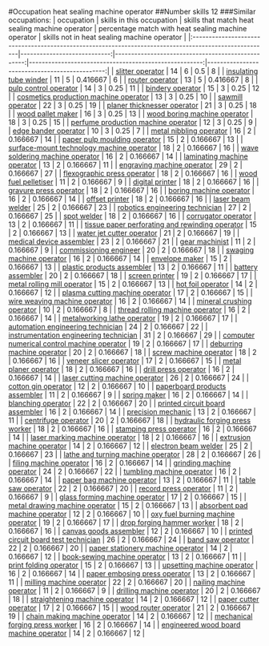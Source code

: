 #Occupation heat sealing machine operator
##Number skills 12
###Similar occupations:
| occupation                                                                                            |   skills in this occupation |   skills that match heat sealing machine operator |   percentage match with heat sealing machine operator |   skills not in heat sealing machine operator |
|:------------------------------------------------------------------------------------------------------|----------------------------:|--------------------------------------------------:|------------------------------------------------------:|----------------------------------------------:|
| [slitter operator](slitter_operator.md)                                                               |                          14 |                                                 6 |                                              0.5      |                                             8 |
| [insulating tube winder](insulating_tube_winder.md)                                                   |                          11 |                                                 5 |                                              0.416667 |                                             6 |
| [router operator](router_operator.md)                                                                 |                          13 |                                                 5 |                                              0.416667 |                                             8 |
| [pulp control operator](pulp_control_operator.md)                                                     |                          14 |                                                 3 |                                              0.25     |                                            11 |
| [bindery operator](bindery_operator.md)                                                               |                          15 |                                                 3 |                                              0.25     |                                            12 |
| [cosmetics production machine operator](cosmetics_production_machine_operator.md)                     |                          13 |                                                 3 |                                              0.25     |                                            10 |
| [sawmill operator](sawmill_operator.md)                                                               |                          22 |                                                 3 |                                              0.25     |                                            19 |
| [planer thicknesser operator](planer_thicknesser_operator.md)                                         |                          21 |                                                 3 |                                              0.25     |                                            18 |
| [wood pallet maker](wood_pallet_maker.md)                                                             |                          16 |                                                 3 |                                              0.25     |                                            13 |
| [wood boring machine operator](wood_boring_machine_operator.md)                                       |                          18 |                                                 3 |                                              0.25     |                                            15 |
| [perfume production machine operator](perfume_production_machine_operator.md)                         |                          12 |                                                 3 |                                              0.25     |                                             9 |
| [edge bander operator](edge_bander_operator.md)                                                       |                          10 |                                                 3 |                                              0.25     |                                             7 |
| [metal nibbling operator](metal_nibbling_operator.md)                                                 |                          16 |                                                 2 |                                              0.166667 |                                            14 |
| [paper pulp moulding operator](paper_pulp_moulding_operator.md)                                       |                          15 |                                                 2 |                                              0.166667 |                                            13 |
| [surface-mount technology machine operator](surface-mount_technology_machine_operator.md)             |                          18 |                                                 2 |                                              0.166667 |                                            16 |
| [wave soldering machine operator](wave_soldering_machine_operator.md)                                 |                          16 |                                                 2 |                                              0.166667 |                                            14 |
| [laminating machine operator](laminating_machine_operator.md)                                         |                          13 |                                                 2 |                                              0.166667 |                                            11 |
| [engraving machine operator](engraving_machine_operator.md)                                           |                          29 |                                                 2 |                                              0.166667 |                                            27 |
| [flexographic press operator](flexographic_press_operator.md)                                         |                          18 |                                                 2 |                                              0.166667 |                                            16 |
| [wood fuel pelletiser](wood_fuel_pelletiser.md)                                                       |                          11 |                                                 2 |                                              0.166667 |                                             9 |
| [digital printer](digital_printer.md)                                                                 |                          18 |                                                 2 |                                              0.166667 |                                            16 |
| [gravure press operator](gravure_press_operator.md)                                                   |                          18 |                                                 2 |                                              0.166667 |                                            16 |
| [boring machine operator](boring_machine_operator.md)                                                 |                          16 |                                                 2 |                                              0.166667 |                                            14 |
| [offset printer](offset_printer.md)                                                                   |                          18 |                                                 2 |                                              0.166667 |                                            16 |
| [laser beam welder](laser_beam_welder.md)                                                             |                          25 |                                                 2 |                                              0.166667 |                                            23 |
| [robotics engineering technician](robotics_engineering_technician.md)                                 |                          27 |                                                 2 |                                              0.166667 |                                            25 |
| [spot welder](spot_welder.md)                                                                         |                          18 |                                                 2 |                                              0.166667 |                                            16 |
| [corrugator operator](corrugator_operator.md)                                                         |                          13 |                                                 2 |                                              0.166667 |                                            11 |
| [tissue paper perforating and rewinding operator](tissue_paper_perforating_and_rewinding_operator.md) |                          15 |                                                 2 |                                              0.166667 |                                            13 |
| [water jet cutter operator](water_jet_cutter_operator.md)                                             |                          21 |                                                 2 |                                              0.166667 |                                            19 |
| [medical device assembler](medical_device_assembler.md)                                               |                          23 |                                                 2 |                                              0.166667 |                                            21 |
| [gear machinist](gear_machinist.md)                                                                   |                          11 |                                                 2 |                                              0.166667 |                                             9 |
| [commissioning engineer](commissioning_engineer.md)                                                   |                          20 |                                                 2 |                                              0.166667 |                                            18 |
| [swaging machine operator](swaging_machine_operator.md)                                               |                          16 |                                                 2 |                                              0.166667 |                                            14 |
| [envelope maker](envelope_maker.md)                                                                   |                          15 |                                                 2 |                                              0.166667 |                                            13 |
| [plastic products assembler](plastic_products_assembler.md)                                           |                          13 |                                                 2 |                                              0.166667 |                                            11 |
| [battery assembler](battery_assembler.md)                                                             |                          20 |                                                 2 |                                              0.166667 |                                            18 |
| [screen printer](screen_printer.md)                                                                   |                          19 |                                                 2 |                                              0.166667 |                                            17 |
| [metal rolling mill operator](metal_rolling_mill_operator.md)                                         |                          15 |                                                 2 |                                              0.166667 |                                            13 |
| [hot foil operator](hot_foil_operator.md)                                                             |                          14 |                                                 2 |                                              0.166667 |                                            12 |
| [plasma cutting machine operator](plasma_cutting_machine_operator.md)                                 |                          17 |                                                 2 |                                              0.166667 |                                            15 |
| [wire weaving machine operator](wire_weaving_machine_operator.md)                                     |                          16 |                                                 2 |                                              0.166667 |                                            14 |
| [mineral crushing operator](mineral_crushing_operator.md)                                             |                          10 |                                                 2 |                                              0.166667 |                                             8 |
| [thread rolling machine operator](thread_rolling_machine_operator.md)                                 |                          16 |                                                 2 |                                              0.166667 |                                            14 |
| [metalworking lathe operator](metalworking_lathe_operator.md)                                         |                          19 |                                                 2 |                                              0.166667 |                                            17 |
| [automation engineering technician](automation_engineering_technician.md)                             |                          24 |                                                 2 |                                              0.166667 |                                            22 |
| [instrumentation engineering technician](instrumentation_engineering_technician.md)                   |                          31 |                                                 2 |                                              0.166667 |                                            29 |
| [computer numerical control machine operator](computer_numerical_control_machine_operator.md)         |                          19 |                                                 2 |                                              0.166667 |                                            17 |
| [deburring machine operator](deburring_machine_operator.md)                                           |                          20 |                                                 2 |                                              0.166667 |                                            18 |
| [screw machine operator](screw_machine_operator.md)                                                   |                          18 |                                                 2 |                                              0.166667 |                                            16 |
| [veneer slicer operator](veneer_slicer_operator.md)                                                   |                          17 |                                                 2 |                                              0.166667 |                                            15 |
| [metal planer operator](metal_planer_operator.md)                                                     |                          18 |                                                 2 |                                              0.166667 |                                            16 |
| [drill press operator](drill_press_operator.md)                                                       |                          16 |                                                 2 |                                              0.166667 |                                            14 |
| [laser cutting machine operator](laser_cutting_machine_operator.md)                                   |                          26 |                                                 2 |                                              0.166667 |                                            24 |
| [cotton gin operator](cotton_gin_operator.md)                                                         |                          12 |                                                 2 |                                              0.166667 |                                            10 |
| [paperboard products assembler](paperboard_products_assembler.md)                                     |                          11 |                                                 2 |                                              0.166667 |                                             9 |
| [spring maker](spring_maker.md)                                                                       |                          16 |                                                 2 |                                              0.166667 |                                            14 |
| [blanching operator](blanching_operator.md)                                                           |                          22 |                                                 2 |                                              0.166667 |                                            20 |
| [printed circuit board assembler](printed_circuit_board_assembler.md)                                 |                          16 |                                                 2 |                                              0.166667 |                                            14 |
| [precision mechanic](precision_mechanic.md)                                                           |                          13 |                                                 2 |                                              0.166667 |                                            11 |
| [centrifuge operator](centrifuge_operator.md)                                                         |                          20 |                                                 2 |                                              0.166667 |                                            18 |
| [hydraulic forging press worker](hydraulic_forging_press_worker.md)                                   |                          18 |                                                 2 |                                              0.166667 |                                            16 |
| [stamping press operator](stamping_press_operator.md)                                                 |                          16 |                                                 2 |                                              0.166667 |                                            14 |
| [laser marking machine operator](laser_marking_machine_operator.md)                                   |                          18 |                                                 2 |                                              0.166667 |                                            16 |
| [extrusion machine operator](extrusion_machine_operator.md)                                           |                          14 |                                                 2 |                                              0.166667 |                                            12 |
| [electron beam welder](electron_beam_welder.md)                                                       |                          25 |                                                 2 |                                              0.166667 |                                            23 |
| [lathe and turning machine operator](lathe_and_turning_machine_operator.md)                           |                          28 |                                                 2 |                                              0.166667 |                                            26 |
| [filing machine operator](filing_machine_operator.md)                                                 |                          16 |                                                 2 |                                              0.166667 |                                            14 |
| [grinding machine operator](grinding_machine_operator.md)                                             |                          24 |                                                 2 |                                              0.166667 |                                            22 |
| [tumbling machine operator](tumbling_machine_operator.md)                                             |                          16 |                                                 2 |                                              0.166667 |                                            14 |
| [paper bag machine operator](paper_bag_machine_operator.md)                                           |                          13 |                                                 2 |                                              0.166667 |                                            11 |
| [table saw operator](table_saw_operator.md)                                                           |                          22 |                                                 2 |                                              0.166667 |                                            20 |
| [record press operator](record_press_operator.md)                                                     |                          11 |                                                 2 |                                              0.166667 |                                             9 |
| [glass forming machine operator](glass_forming_machine_operator.md)                                   |                          17 |                                                 2 |                                              0.166667 |                                            15 |
| [metal drawing machine operator](metal_drawing_machine_operator.md)                                   |                          15 |                                                 2 |                                              0.166667 |                                            13 |
| [absorbent pad machine operator](absorbent_pad_machine_operator.md)                                   |                          12 |                                                 2 |                                              0.166667 |                                            10 |
| [oxy fuel burning machine operator](oxy_fuel_burning_machine_operator.md)                             |                          19 |                                                 2 |                                              0.166667 |                                            17 |
| [drop forging hammer worker](drop_forging_hammer_worker.md)                                           |                          18 |                                                 2 |                                              0.166667 |                                            16 |
| [canvas goods assembler](canvas_goods_assembler.md)                                                   |                          12 |                                                 2 |                                              0.166667 |                                            10 |
| [printed circuit board test technician](printed_circuit_board_test_technician.md)                     |                          26 |                                                 2 |                                              0.166667 |                                            24 |
| [band saw operator](band_saw_operator.md)                                                             |                          22 |                                                 2 |                                              0.166667 |                                            20 |
| [paper stationery machine operator](paper_stationery_machine_operator.md)                             |                          14 |                                                 2 |                                              0.166667 |                                            12 |
| [book-sewing machine operator](book-sewing_machine_operator.md)                                       |                          13 |                                                 2 |                                              0.166667 |                                            11 |
| [print folding operator](print_folding_operator.md)                                                   |                          15 |                                                 2 |                                              0.166667 |                                            13 |
| [upsetting machine operator](upsetting_machine_operator.md)                                           |                          16 |                                                 2 |                                              0.166667 |                                            14 |
| [paper embosing press operator](paper_embosing_press_operator.md)                                     |                          13 |                                                 2 |                                              0.166667 |                                            11 |
| [milling machine operator](milling_machine_operator.md)                                               |                          22 |                                                 2 |                                              0.166667 |                                            20 |
| [nailing machine operator](nailing_machine_operator.md)                                               |                          11 |                                                 2 |                                              0.166667 |                                             9 |
| [drilling machine operator](drilling_machine_operator.md)                                             |                          20 |                                                 2 |                                              0.166667 |                                            18 |
| [straightening machine operator](straightening_machine_operator.md)                                   |                          14 |                                                 2 |                                              0.166667 |                                            12 |
| [paper cutter operator](paper_cutter_operator.md)                                                     |                          17 |                                                 2 |                                              0.166667 |                                            15 |
| [wood router operator](wood_router_operator.md)                                                       |                          21 |                                                 2 |                                              0.166667 |                                            19 |
| [chain making machine operator](chain_making_machine_operator.md)                                     |                          14 |                                                 2 |                                              0.166667 |                                            12 |
| [mechanical forging press worker](mechanical_forging_press_worker.md)                                 |                          16 |                                                 2 |                                              0.166667 |                                            14 |
| [engineered wood board machine operator](engineered_wood_board_machine_operator.md)                   |                          14 |                                                 2 |                                              0.166667 |                                            12 |
